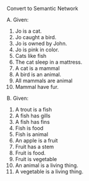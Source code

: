 Convert to Semantic Network

A. Given:

1. Jo is a cat.
2. Jo caught a bird.
3. Jo is owned by John.
4. Jo is pink in color.
5. Cats like fish
6. The cat sleep in a mattress.
7. A cat is a mammal
8. A bird is an animal.
9. All mammals are animal
10. Mammal have fur.

B. Given:

1. A trout is a fish
2. A fish has gills
3. A fish has fins
4. Fish is food
5. Fish is animal
6. An apple is a fruit
7. Fruit has a stem
8. Fruit is food.
9. Fruit is vegetable
10. An animal is a living thing.
11. A vegetable is a living thing.